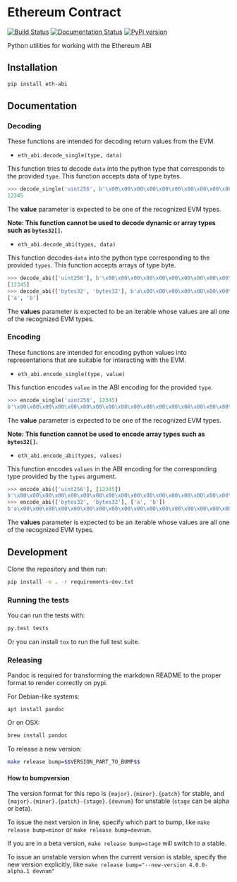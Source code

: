 # Ethereum Contract

[![Build Status](https://circleci.com/gh/ethereum/eth-abi.svg?style=shield)](https://circleci.com/gh/ethereum/eth-abi)
[![Documentation Status](https://readthedocs.org/projects/eth-abi/badge/?version=latest)](https://readthedocs.org/projects/eth-abi/?badge=latest)
[![PyPi version](https://img.shields.io/pypi/v/eth-abi.svg)](https://pypi.python.org/pypi/eth-abi)


Python utilities for working with the Ethereum ABI

## Installation

```sh
pip install eth-abi
```

## Documentation

### Decoding

These functions are intended for decoding return values from the EVM.

* `eth_abi.decode_single(type, data)`

This function tries to decode `data` into the python type that corresponds
to the provided `type`.  This function accepts data of type bytes.

```python
>>> decode_single('uint256', b'\x00\x00\x00\x00\x00\x00\x00\x00\x00\x00\x00\x00\x00\x00\x00\x00\x00\x00\x00\x00\x00\x00\x00\x00\x00\x00\x00\x00\x00\x0009')
12345
```

The **value** parameter is expected to be one of the recognized EVM types.

**Note: This function cannot be used to decode dynamic or array types such as `bytes32[]`.**

* `eth_abi.decode_abi(types, data)`

This function decodes `data` into the python type corresponding to the
provided `types`.  This function accepts arrays of type byte.

```python
>>> decode_abi(['uint256'], b'\x00\x00\x00\x00\x00\x00\x00\x00\x00\x00\x00\x00\x00\x00\x00\x00\x00\x00\x00\x00\x00\x00\x00\x00\x00\x00\x00\x00\x00\x0009')
[12345]
>>> decode_abi(['bytes32', 'bytes32'], b'a\x00\x00\x00\x00\x00\x00\x00\x00\x00\x00\x00\x00\x00\x00\x00\x00\x00\x00\x00\x00\x00\x00\x00\x00\x00\x00\x00\x00\x00\x00\x00b\x00\x00\x00\x00\x00\x00\x00\x00\x00\x00\x00\x00\x00\x00\x00\x00\x00\x00\x00\x00\x00\x00\x00\x00\x00\x00\x00\x00\x00\x00\x00')
['a', 'b']
```

The **values** parameter is expected to be an iterable whose values are all one
of the recognized EVM types.

### Encoding

These functions are intended for encoding python values into representations
that are suitable for interacting with the EVM.

* `eth_abi.encode_single(type, value)`

This function encodes `value` in the ABI encoding for the provided `type`.

```python
>>> encode_single('uint256', 12345)
b'\x00\x00\x00\x00\x00\x00\x00\x00\x00\x00\x00\x00\x00\x00\x00\x00\x00\x00\x00\x00\x00\x00\x00\x00\x00\x00\x00\x00\x00\x0009'
```

The **value** parameter is expected to be one of the recognized EVM types.

**Note: This function cannot be used to encode array types such as `bytes32[]`.**

* `eth_abi.encode_abi(types, values)`

This function encodes `values` in the ABI encoding for the corresponding type
provided by the `types` argument.

```python
>>> encode_abi(['uint256'], [12345])
b'\x00\x00\x00\x00\x00\x00\x00\x00\x00\x00\x00\x00\x00\x00\x00\x00\x00\x00\x00\x00\x00\x00\x00\x00\x00\x00\x00\x00\x00\x0009'
>>> encode_abi(['bytes32', 'bytes32'], ['a', 'b'])
b'a\x00\x00\x00\x00\x00\x00\x00\x00\x00\x00\x00\x00\x00\x00\x00\x00\x00\x00\x00\x00\x00\x00\x00\x00\x00\x00\x00\x00\x00\x00\x00b\x00\x00\x00\x00\x00\x00\x00\x00\x00\x00\x00\x00\x00\x00\x00\x00\x00\x00\x00\x00\x00\x00\x00\x00\x00\x00\x00\x00\x00\x00\x00'
```

The **values** parameter is expected to be an iterable whose values are all one
of the recognized EVM types.

## Development

Clone the repository and then run:

```sh
pip install -e . -r requirements-dev.txt
```

### Running the tests

You can run the tests with:

```sh
py.test tests
```

Or you can install `tox` to run the full test suite.

### Releasing

Pandoc is required for transforming the markdown README to the proper format to
render correctly on pypi.

For Debian-like systems:

```
apt install pandoc
```

Or on OSX:

```sh
brew install pandoc
```

To release a new version:

```sh
make release bump=$$VERSION_PART_TO_BUMP$$
```

#### How to bumpversion

The version format for this repo is `{major}.{minor}.{patch}` for stable, and
`{major}.{minor}.{patch}-{stage}.{devnum}` for unstable (`stage` can be alpha or beta).

To issue the next version in line, specify which part to bump,
like `make release bump=minor` or `make release bump=devnum`.

If you are in a beta version, `make release bump=stage` will switch to a stable.

To issue an unstable version when the current version is stable, specify the
new version explicitly, like `make release bump="--new-version 4.0.0-alpha.1 devnum"`
